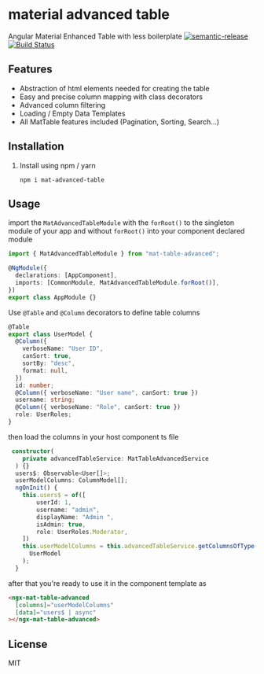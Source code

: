 # material advanced table

Angular Material Enhanced Table with less boilerplate [![semantic-release](https://img.shields.io/badge/%20%20%F0%9F%93%A6%F0%9F%9A%80-semantic--release-e10079.svg)](https://github.com/semantic-release/semantic-release) [![Build Status](https://travis-ci.org/oauthentik/mat-advanced-table.svg?branch=master)](https://travis-ci.org/oauthentik/mat-advanced-table)

## Features

- Abstraction of html elements needed for creating the table
- Easy and precise column mapping with class decorators
- Advanced column filtering
- Loading / Empty Data Templates
- All MatTable features included (Pagination, Sorting, Search...)

## Installation

1. Install using npm / yarn

   ```shell
   npm i mat-advanced-table
   ```

## Usage

import the `MatAdvancedTableModule` with the `forRoot()` to the singleton module of your app
and without `forRoot()` into your component declared module

```typescript
import { MatAdvancedTableModule } from "mat-table-advanced";

@NgModule({
  declarations: [AppComponent],
  imports: [CommonModule, MatAdvancedTableModule.forRoot()],
})
export class AppModule {}
```

Use `@Table` and `@Column` decorators to define table columns

```typescript
@Table
export class UserModel {
  @Column({
    verboseName: "User ID",
    canSort: true,
    sortBy: "desc",
    format: null,
  })
  id: number;
  @Column({ verboseName: "User name", canSort: true })
  username: string;
  @Column({ verboseName: "Role", canSort: true })
  role: UserRoles;
}
```

then load the columns in your host component ts file

```typescript
 constructor(
    private advancedTableService: MatTableAdvancedService
  ) {}
  users$: Observable<User[]>;
  userModelColumns: ColumnModel[];
  ngOnInit() {
    this.users$ = of([
        userId: 1,
        username: "admin",
        displayName: "Admin ",
        isAdmin: true,
        role: UserRoles.Moderator,
    ])
    this.userModelColumns = this.advancedTableService.getColumnsOfType(
      UserModel
    );
  }
```

after that you're ready to use it in the component template as

```html
<ngx-mat-table-advanced
  [columns]="userModelColumns"
  [data]="users$ | async"
></ngx-mat-table-advanced>
```

## License

MIT
